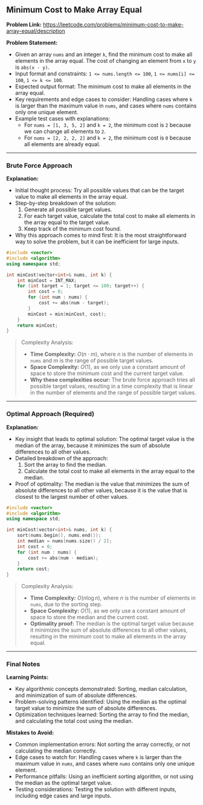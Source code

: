## Minimum Cost to Make Array Equal
**Problem Link:** https://leetcode.com/problems/minimum-cost-to-make-array-equal/description

**Problem Statement:**
- Given an array `nums` and an integer `k`, find the minimum cost to make all elements in the array equal. The cost of changing an element from `x` to `y` is `abs(x - y)`.
- Input format and constraints: `1 <= nums.length <= 100`, `1 <= nums[i] <= 100`, `1 <= k <= 100`.
- Expected output format: The minimum cost to make all elements in the array equal.
- Key requirements and edge cases to consider: Handling cases where `k` is larger than the maximum value in `nums`, and cases where `nums` contains only one unique element.
- Example test cases with explanations: 
    - For `nums = [1, 3, 5, 2]` and `k = 2`, the minimum cost is `2` because we can change all elements to `2`.
    - For `nums = [2, 2, 2, 2]` and `k = 2`, the minimum cost is `0` because all elements are already equal.

---

### Brute Force Approach
**Explanation:**
- Initial thought process: Try all possible values that can be the target value to make all elements in the array equal.
- Step-by-step breakdown of the solution: 
    1. Generate all possible target values.
    2. For each target value, calculate the total cost to make all elements in the array equal to the target value.
    3. Keep track of the minimum cost found.
- Why this approach comes to mind first: It is the most straightforward way to solve the problem, but it can be inefficient for large inputs.

```cpp
#include <vector>
#include <algorithm>
using namespace std;

int minCost(vector<int>& nums, int k) {
    int minCost = INT_MAX;
    for (int target = 1; target <= 100; target++) {
        int cost = 0;
        for (int num : nums) {
            cost += abs(num - target);
        }
        minCost = min(minCost, cost);
    }
    return minCost;
}
```

> Complexity Analysis:
> - **Time Complexity:** $O(n \cdot m)$, where $n$ is the number of elements in `nums` and $m$ is the range of possible target values.
> - **Space Complexity:** $O(1)$, as we only use a constant amount of space to store the minimum cost and the current target value.
> - **Why these complexities occur:** The brute force approach tries all possible target values, resulting in a time complexity that is linear in the number of elements and the range of possible target values.

---

### Optimal Approach (Required)
**Explanation:**
- Key insight that leads to optimal solution: The optimal target value is the median of the array, because it minimizes the sum of absolute differences to all other values.
- Detailed breakdown of the approach: 
    1. Sort the array to find the median.
    2. Calculate the total cost to make all elements in the array equal to the median.
- Proof of optimality: The median is the value that minimizes the sum of absolute differences to all other values, because it is the value that is closest to the largest number of other values.

```cpp
#include <vector>
#include <algorithm>
using namespace std;

int minCost(vector<int>& nums, int k) {
    sort(nums.begin(), nums.end());
    int median = nums[nums.size() / 2];
    int cost = 0;
    for (int num : nums) {
        cost += abs(num - median);
    }
    return cost;
}
```

> Complexity Analysis:
> - **Time Complexity:** $O(n \log n)$, where $n$ is the number of elements in `nums`, due to the sorting step.
> - **Space Complexity:** $O(1)$, as we only use a constant amount of space to store the median and the current cost.
> - **Optimality proof:** The median is the optimal target value because it minimizes the sum of absolute differences to all other values, resulting in the minimum cost to make all elements in the array equal.

---

### Final Notes

**Learning Points:**
- Key algorithmic concepts demonstrated: Sorting, median calculation, and minimization of sum of absolute differences.
- Problem-solving patterns identified: Using the median as the optimal target value to minimize the sum of absolute differences.
- Optimization techniques learned: Sorting the array to find the median, and calculating the total cost using the median.

**Mistakes to Avoid:**
- Common implementation errors: Not sorting the array correctly, or not calculating the median correctly.
- Edge cases to watch for: Handling cases where `k` is larger than the maximum value in `nums`, and cases where `nums` contains only one unique element.
- Performance pitfalls: Using an inefficient sorting algorithm, or not using the median as the optimal target value.
- Testing considerations: Testing the solution with different inputs, including edge cases and large inputs.